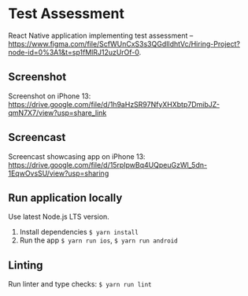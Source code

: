# Test Assessment

React Native application implementing test assessment – https://www.figma.com/file/ScfWUnCxS3s3QGdIldhtVc/Hiring-Project?node-id=0%3A1&t=sp1fMlRJ12uzUrOf-0.

## Screenshot

Screenshot on iPhone 13: https://drive.google.com/file/d/1h9aHzSR97NfyXHXbtp7DmibJZ-qmN7X7/view?usp=share_link

## Screencast

Screencast showcasing app on iPhone 13: https://drive.google.com/file/d/15rpIpwBq4UQpeuGzWl_5dn-1EqwOvsSU/view?usp=sharing

## Run application locally

Use latest Node.js LTS version.

1. Install dependencies `$ yarn install`
2. Run the app `$ yarn run ios`, `$ yarn run android`

## Linting

Run linter and type checks: `$ yarn run lint`
